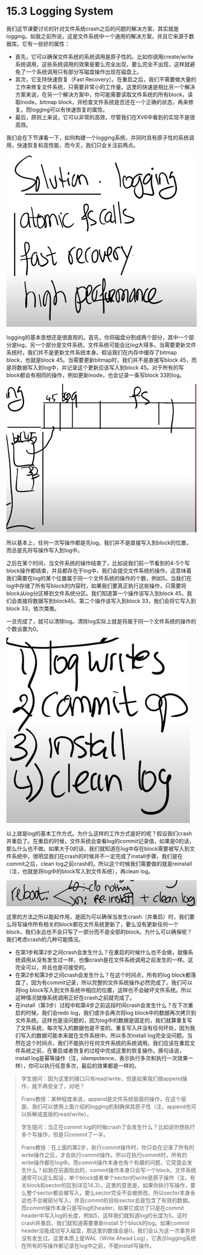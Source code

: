 # 15.3 Logging System

我们这节课要讨论的针对文件系统crash之后的问题的解决方案，其实就是logging。如我之前所说，这是文件系统中一个通用的解决方案，并且它来源于数据库。它有一些好的属性：

* 首先，它可以确保文件系统的系统调用是原子性的。比如你调用create/write系统调用，这些系统调用的效果是要么完全出现，要么完全不出现，这样就避免了一个系统调用只有部分写磁盘操作出现在磁盘上。
* 其次，它支持快速恢复（Fast Recovery）。在重启之后，我们不需要做大量的工作来修复文件系统，只需要非常小的工作量。这里的快速是相比另一个解决方案来说，在另一个解决方案中，你可能需要读取文件系统的所有block，读取inode，bitmap block，并检查文件系统是否还在一个正确的状态，再来修复。而logging可以有快速恢复的属性。
* 最后，原则上来说，它可以非常的高效，尽管我们在XV6中看到的实现不是很高效。

我们会在下节课看一下，如何构建一个logging系统，并同时具有原子性的系统调用，快速恢复和高性能，而今天，我们只会关注前两点。

![](../.gitbook/assets/image%20%28629%29.png)

logging的基本思想还是很直观的。首先，你将磁盘分割成两个部分，其中一个部分是log，另一个部分是文件系统，文件系统可能会比log大得多。当需要更新文件系统时，我们并不是更新文件系统本身。假设我们在内存中缓存了bitmap block，也就是block 45。当需要更新bitmap时，我们并不是直接写block 45，而是将数据写入到log中，并记录这个更新应该写入到block 45。对于所有的写 block都会有相同的操作，例如更新inode，也会记录一条写block 33的log。

![](../.gitbook/assets/image%20%28634%29.png)

所以基本上，任何一次写操作都是先log。我们并不是直接写入到block的位置，而总是先将写操作写入到log中。

之后在某个时间，当文件系统的操作结束了，比如说我们前一节看到的4-5个写block操作都结束，并且都存在于log中，我们会提交文件系统的操作。这意味着我们需要在log的某个位置属于同一个文件系统的操作的个数，例如5。当我们在log中存储了所有写block的内容时，如果我们要真正执行这些操作，只需要将block从log分区移到文件系统分区。我们知道第一个操作该写入到block 45，我们会直接将数据写到block45，第二个操作该写入到block 33，我们会将它写入到block 33，依次类推。

一旦完成了，就可以清除log。清除log实际上就是将属于同一个文件系统的操作的个数设置为0。

![](../.gitbook/assets/image%20%28640%29.png)

以上就是log的基本工作方式。为什么这样的工作方式是好的呢？假设我们crash并重启了。在重启的时候，文件系统会查看log的commit记录值，如果是0的话，那么什么也不做。如果大于0的话，我们就知道在log中存在block需要被写入到文件系统中，很明显我们在crash的时候并不一定完成了install步骤，我们是在commit之后，clean log之前crash的。所以这个时候我们需要做的就是reinstall（注，也就是将log中的block写入到文件系统），再clean log。

![](../.gitbook/assets/image%20%28632%29.png)

这里的方法之所以能起作用，是因为可以确保当发生crash（并重启）时，我们要么将写操作所有相关的block都在文件系统更新了，要么没有更新任何一个block，我们永远也不会只写了一部分而不是全部的block。为什么可以确保呢？我们考虑crash的几种可能情况。

* 在第1步和第2步之间crash会发生什么？在重启的时候什么也不会做，就像系统调用从没有发生过一样，也像crash是在文件系统调用之前发生的一样。这完全可以，并且也是可接受的。
* 在第2步和第3步之间crash会发生什么？在这个时间点，所有的log block都落盘了，因为有commit记录，所以完整的文件系统操作必然完成了。我们可以将log block写入到文件系统中相应的位置，这样也不会破坏文件系统。所以这种情况就像系统调用正好在crash之前就完成了。
* 在install（第3步）过程中和第4步之前这段时间crash会发生什么？在下次重启的时候，我们会redo log，我们或许会再次将log block中的数据再次拷贝到文件系统。这样也是没问题的，因为log中的数据是固定的，我们就算重复写了文件系统，每次写入的数据也是不变的。重复写入并没有任何坏处，因为我们写入的数据可能本来就在文件系统中。所以多次install log完全没问题。当然在这个时间点，我们不能执行任何文件系统的系统调用。我们应该在重启文件系统之前，在重启或者恢复的过程中完成这里的恢复操作。换句话说，install log是幂等操作（注，idempotence，表示执行多次和执行一次效果一样），你可以执行任意多次，最后的效果都是一样的。

> 学生提问：因为这里的接口只有read/write，但是如果我们做append操作，就不再安全了，对吧？
>
> Frans教授：某种程度来说，append是文件系统层面的操作，在这个层面，我们可以使用上面介绍的logging机制确保其原子性（注，append也可以拆解成底层的read/write）。
>
> 学生提问：当正在commit log的时候crash了会发生什么？比如说你想执行多个写操作，但是只commit了一半。
>
> Frans教授：在上面的第2步，执行commit操作时，你只会在记录了所有的write操作之后，才会执行commit操作。所以在执行commit时，所有的write操作都在log中。而commit操作本身也有个有趣的问题，它究竟会发生什么？如我在前面指出的，commit操作本身只会写一个block。文件系统通常可以这么假设，单个block或者单个sector的write是原子操作（注，有关block和sector的区别详见14.3）。这里的意思是，如果你执行写操作，要么整个sector都会被写入，要么sector完全不会被修改。所以sector本身永远也不会被部分写入，并且commit的目标sector总是包含了有效的数据。而commit操作本身只是写log的header，如果它成功了只是在commit header中写入log的长度，例如5，这样我们就知道log的长度为5。这时crash并重启，我们就知道需要重新install 5个block的log。如果commit header没能成功写入磁盘，那这里的数值会是0。我们会认为这一次事务并没有发生过。这里本质上是WAL（Write Ahead Log），它表示logging系统在所有的写操作都记录在log中之前，不能install写操作。

